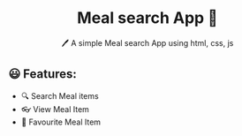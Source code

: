 <h1 align="center">Meal search App 🥗</h1> 
<p align="center">
  🖊️ A simple Meal search App using html, css, js
</p>

## 😃 Features:

- 🔍 Search Meal items
- 👓 View Meal Item
- 💖 Favourite Meal Item
